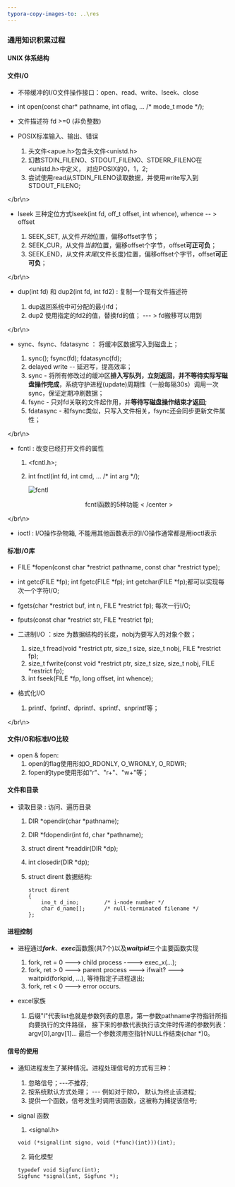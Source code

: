 ```yaml
---
typora-copy-images-to: ..\res
---
```


### 通用知识积累过程

#### UNIX 体系结构


#### 文件I/O

 - 不带缓冲的I/O文件操作接口：open、read、write、lseek、close

 - int open(const char* pathname, int oflag, ... /* mode_t mode */);
 
 - 文件描述符 fd >=0 (非负整数)

 - POSIX标准输入、输出、错误   
    1. 头文件<apue.h>包含头文件<unistd.h>
    2. 幻数STDIN_FILENO、STDOUT_FILENO、STDERR_FILENO在<unistd.h>中定义， 对应POSIX的0，1，2;
    3. 尝试使用read从STDIN_FILENO读取数据，并使用write写入到STDOUT_FILENO;

</br\n>

 - lseek 三种定位方式lseek(int fd, off_t offset, int whence), whence -- > offset
  
    1. SEEK_SET, 从文件*开始*位置，偏移offset字节；
    2. SEEK_CUR，从文件*当前*位置，偏移offset个字节，offset**可正可负**；
    3. SEEK_END，从文件*末尾*(文件长度)位置，偏移offset个字节，offset**可正可负**；

</br\n>

 - dup(int fd) 和 dup2(int fd, int fd2) : 复制一个现有文件描述符

    1. dup返回系统中可分配的最小fd；
    2. dup2 使用指定的fd2的值，替换fd的值；   --- > fd搬移可以用到

</br\n>

 - sync、fsync、fdatasync ： 将缓冲区数据写入到磁盘上；   
    
    1. sync();   fsync(fd); fdatasync(fd);
    2. delayed write -- 延迟写，提高效率；
    3. sync - 将所有修改过的缓冲区**排入写队列，立刻返回，并不等待实际写磁盘操作完成**，系统守护进程(update)周期性（一般每隔30s）调用一次sync，保证定期冲刷数据；
    4. fsync - 只对fd关联的文件起作用，并**等待写磁盘操作结束才返回**;
    5. fdatasync - 和fsync类似，只写入文件相关，fsync还会同步更新文件属性；

</br\n>

 - fcntl : 改变已经打开文件的属性
    1. <fcntl.h>;
    
    2. int fnctl(int fd, int cmd, ... /* int arg */);
    
        ![fcntl](C:%5Cwytaitai%5Cwytaitaislee%5Cmy_program%5Cc%5Clfp_documents%5CCN%5Cdocs%5Cres%5Cfcntl-1589096140366.jpg)
    
        <center> fcntl函数的5种功能 < /center >
    
</br\n>

 - ioctl : I/O操作杂物箱, 不能用其他函数表示的I/O操作通常都是用ioctl表示
        
#### 标准I/O库
 - FILE *fopen(const char *restrict pathname, const char *restrict type);
 
 - int getc(FILE *fp);  int fgetc(FILE *fp);  int getchar(FILE *fp);都可以实现每次一个字符I/O;
 
 - fgets(char *restrict buf, int n, FILE *restrict fp); 每次一行I/O;
 
 - fputs(const char *restrict str, FILE *restrict fp);

 - 二进制I/O ：size 为数据结构的长度，nobj为要写入的对象个数；
    
    1. size_t fread(void *restrict ptr, size_t size, size_t nobj, FILE *restrict fp);
    2. size_t fwrite(const void *restrict ptr, size_t size, size_t nobj, FILE *restrict fp);
    3.  int fseek(FILE *fp, long offset, int whence);

 - 格式化I/O
   1. printf、fprintf、dprintf、sprintf、snprintf等；


</br\n>

#### 文件I/O和标准I/O比较
 - open & fopen:
    1. open的flag使用形如O_RDONLY, O_WRONLY, O_RDWR;
    2. fopen的type使用形如"r"、"r+"、"w+"等； 


#### 文件和目录

 - 读取目录 : 访问、遍历目录
    1. DIR *opendir(char *pathname);
    2. DIR *fdopendir(int fd, char *pathname);
    3. struct dirent *readdir(DIR *dp);
    4. int closedir(DIR *dp); 
    5. struct dirent 数据结构:
        
        ```
        struct dirent
        {
            ino_t d_ino;        /* i-node number */
            char d_name[];      /* null-terminated filename */
        };
        ```

#### 进程控制
 - 进程通过***fork***、***exec***函数簇(共7个)以及***waitpid***三个主要函数实现
    1. fork, ret = 0 ---> child process ---->  exec_x(...);
    2. fork, ret > 0 ---> parent process --->  ifwait? ---> waitpid(forkpid, ...), 等待指定子进程退出;
    3. fork, ret < 0 ---> error occurs.

 - excel家族
   1. 后缀"l"代表list也就是参数列表的意思，第一参数pathname字符指针所指向要执行的文件路径， 接下来的参数代表执行该文件时传递的参数列表：argv[0],argv[1]... 最后一个参数须用空指针NULL作结束(char *)0。

#### 信号的使用
- 通知进程发生了某种情况。进程处理信号的方式有三种：
    1. 忽略信号；---不推荐;
    2. 按系统默认方式处理； --- 例如对于除0， 默认为终止该进程;
    3. 提供一个函数，信号发生时调用该函数，这被称为捕捉该信号;

- signal 函数
  1. <signal.h>
   ```
   void (*signal(int signo, void (*func)(int)))(int); 
  ``` 
  2. 简化模型
    ```
    typedef void Sigfunc(int);
    Sigfunc *signal(int, Sigfunc *);
    ```